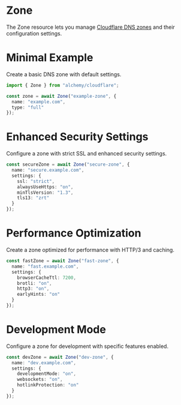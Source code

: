 # Zone

The Zone resource lets you manage [Cloudflare DNS zones](https://developers.cloudflare.com/dns/zone-setups/) and their configuration settings.

# Minimal Example

Create a basic DNS zone with default settings.

```ts
import { Zone } from "alchemy/cloudflare";

const zone = await Zone("example-zone", {
  name: "example.com",
  type: "full"
});
```

# Enhanced Security Settings

Configure a zone with strict SSL and enhanced security settings.

```ts
const secureZone = await Zone("secure-zone", {
  name: "secure.example.com",
  settings: {
    ssl: "strict",
    alwaysUseHttps: "on", 
    minTlsVersion: "1.3",
    tls13: "zrt"
  }
});
```

# Performance Optimization

Create a zone optimized for performance with HTTP/3 and caching.

```ts
const fastZone = await Zone("fast-zone", {
  name: "fast.example.com", 
  settings: {
    browserCacheTtl: 7200,
    brotli: "on",
    http3: "on",
    earlyHints: "on"
  }
});
```

# Development Mode

Configure a zone for development with specific features enabled.

```ts
const devZone = await Zone("dev-zone", {
  name: "dev.example.com",
  settings: {
    developmentMode: "on",
    websockets: "on",
    hotlinkProtection: "on"
  }
});
```